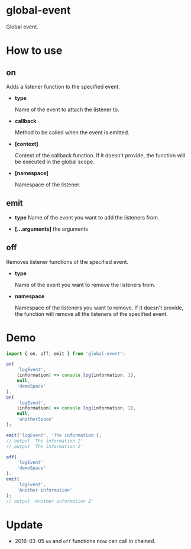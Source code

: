 # global-event
Global event.

# How to use

## on

Adds a listener function to the specified event.
+ __type__ 
   
  Name of the event to attach the listener to.
+ __callback__ 

  Method to be called when the event is emitted.
+ __[context]__ 

  Context of the callback function.
  If it doesn't provide, the function will be executed in the global scope.
+ __[namespace]__

  Namespace of the listener.
     
## emit

+ __type__
  Name of the event you want to add the listeners from.

+ __[...arguments]__
  the arguments
     
## off

Removes listener functions of the specified event.
+ __type__ 

  Name of the event you want to remove the listeners from.
+ __namespace__ 

  Namespace of the listeners you want to remove. 
  If it doesn't provide, the function will remove all the listeners of the specified event.


# Demo

```javascript
import { on, off, emit } from 'global-event';

on(
    'logEvent', 
    (information) => console.log(information, 1), 
    null, 
    'demoSpace'
).
on(
    'logEvent', 
    (information) => console.log(information, 2),
    null,
    'anotherSpace'
);

emit('logEvent', 'The information');
// output 'The information 1'
// output 'The information 2'

off(
    'logEvent'
    'demoSpace'
).
emit(
    'logEvent',
    'Another information'
);
// output 'Another information 2'
```

# Update

+ 2016-03-05
  `on` and `off` functions now can call in chained.